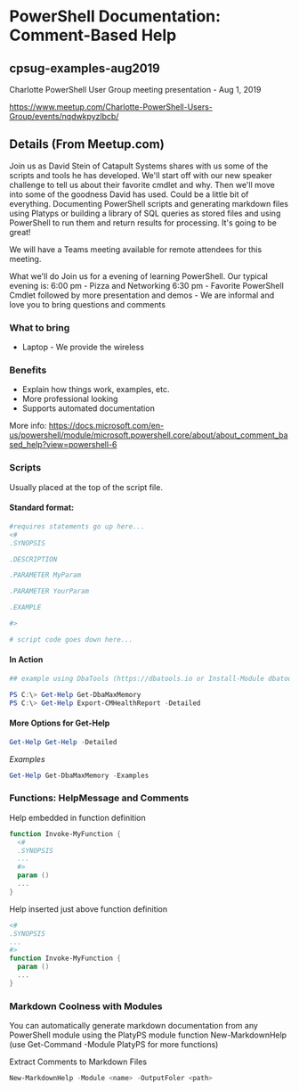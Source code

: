 # PowerShell Documentation: Comment-Based Help

## cpsug-examples-aug2019

Charlotte PowerShell User Group meeting presentation - Aug 1, 2019 

https://www.meetup.com/Charlotte-PowerShell-Users-Group/events/nqdwkpyzlbcb/

## Details (From Meetup.com)

Join us as David Stein of Catapult Systems shares with us some of the scripts and tools he has developed. We'll start off with our new speaker challenge to tell us about their favorite cmdlet and why. Then we'll move into some of the goodness David has used. Could be a little bit of everything. Documenting PowerShell scripts and generating markdown files using Platyps or building a library of SQL queries as stored files and using PowerShell to run them and return results for processing. It's going to be great!

We will have a Teams meeting available for remote attendees for this meeting.

What we'll do
Join us for a evening of learning PowerShell. Our typical evening is:
6:00 pm - Pizza and Networking
6:30 pm - Favorite PowerShell Cmdlet followed by more presentation and demos - We are informal and love you to bring questions and comments

### What to bring

* Laptop - We provide the wireless

### Benefits

* Explain how things work, examples, etc.
* More professional looking
* Supports automated documentation

More info: https://docs.microsoft.com/en-us/powershell/module/microsoft.powershell.core/about/about_comment_based_help?view=powershell-6

### Scripts

Usually placed at the top of the script file.

#### Standard format: 

```powershell
#requires statements go up here...
<#
.SYNOPSIS

.DESCRIPTION

.PARAMETER MyParam

.PARAMETER YourParam

.EXAMPLE

#>

# script code goes down here...
```
#### In Action

```powershell
## example using DbaTools (https://dbatools.io or Install-Module dbatools)

PS C:\> Get-Help Get-DbaMaxMemory
PS C:\> Get-Help Export-CMHealthReport -Detailed
```
#### More Options for Get-Help

```powershell
Get-Help Get-Help -Detailed
```

_Examples_

```powershell
Get-Help Get-DbaMaxMemory -Examples
```

### Functions: HelpMessage and Comments

Help embedded in function definition

```powershell
function Invoke-MyFunction {
  <#
  .SYNOPSIS
  ...
  #>
  param ()
  ...
}
```

Help inserted just above function definition

```powershell
<#
.SYNOPSIS
...
#>
function Invoke-MyFunction {
  param ()
  ...
}
```

### Markdown Coolness with Modules

You can automatically generate markdown documentation from any PowerShell module using the PlatyPS module function New-MarkdownHelp (use Get-Command -Module PlatyPS for more functions)

Extract Comments to Markdown Files

```powershell
New-MarkdownHelp -Module <name> -OutputFoler <path>
```
